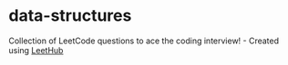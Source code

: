 # data-structures
Collection of LeetCode questions to ace the coding interview! - Created using [LeetHub](https://github.com/QasimWani/LeetHub)
